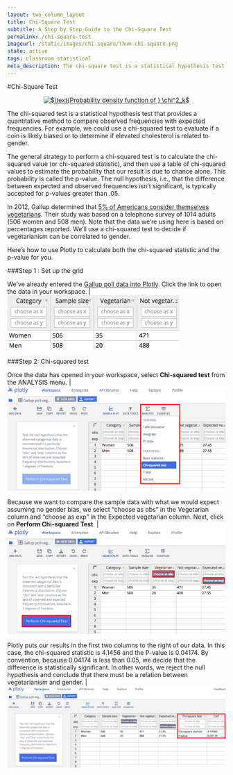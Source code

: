```yaml
---
layout: two_column_layout
title: Chi-Square Test
subtitle: A Step by Step Guide to the Chi-Square Test
permalink: /chi-square-test
imageurl: /static/images/chi-square/thum-chi-square.png
state: active
tags: classroom statistical
meta_description: The chi-square test is a statistical hypothesis test that provides a quantitative method to compare observed frequencies with expected frequencies. In this step by step tutorial, learn to use Plotly's chi-square test calculator.
---
```


#Chi-Square Test

<div>
    <a href="https://plot.ly/~jackp/4102/" target="_blank" title="$\text{Probability density function of } \chi^2_k$" style="display: block; text-align: center;"><img src="https://plot.ly/~jackp/4102.png" alt="$\text{Probability density function of } \chi^2_k$" style="max-width: 100%;width: 800px;"  width="800" onerror="this.onerror=null;this.src='https://plot.ly/404.png';" /></a>
    <script data-plotly="jackp:4102" src="https://plot.ly/embed.js" async></script>
</div>

The chi-squared test is a statistical hypothesis test that provides a quantitative method to compare observed frequencies with expected frequencies. For example, we could use a chi-squared test to evaluate if a coin is likely biased or to determine if elevated cholesterol is related to gender.

The general strategy to perform a chi-squared test is to calculate the chi-squared value (or chi-squared statistic), and then use a table of chi-squared values to estimate the probability that our result is due to chance alone. This probability is called the p-value. The null hypothesis, i.e., that the difference between expected and observed frequencies isn’t significant, is typically accepted for p-values greater than .05.

In 2012, Gallup determined that [5% of Americans consider themselves vegetarians](http://www.gallup.com/poll/156215/consider-themselves-vegetarians.aspx). Their study was based on a telephone survey of 1014 adults (506 women and 508 men). Note that the data we’re using here is based on percentages reported. We’ll use a chi-squared test to decide if vegetarianism can be correlated to gender.

Here’s how to use Plotly to calculate both the chi-squared statistic and the p-value for you.

###Step 1 : Set up the grid

We’ve already entered the [Gallup poll data into Plotly](https://plot.ly/976/~mariahh). Click the link to open the data in your workspace. | ![Chi square test](/static/images/chi-square/01-chi-square.png)

###Step 2: Chi-squared test

Once the data has opened in your workspace, select <strong>Chi-squared test</strong> from the ANALYSIS menu. | ![Chi square test](/static/images/chi-square/02-chi-square.png)

Because we want to compare the sample data with what we would expect assuming no gender bias, we select “choose as obs” in the Vegetarian column and “choose as exp” in the Expected vegetarian column. Next, click on **Perform Chi-squared Test**. | ![Chi square test](/static/images/chi-square/03-chi-square.png)

Plotly puts our results in the first two columns to the right of our data. In this case, the chi-squared statistic is 4.1456 and the P-value is 0.04174. By convention, because 0.04174 is less than 0.05, we decide that the difference is statistically significant. In other words, we reject the null hypothesis and conclude that there must be a relation between vegetarianism and gender. | ![Chi square test](/static/images/chi-square/04-chi-square.png)
